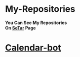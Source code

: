 # My-Repositories

**You Can See My Repositories
</br>
On <a href="https://github.com/SeTar-Bot">SeTar</a> Page**

# <a href="https://github.com/SeTar-Bot/Calendar-bot">Calendar-bot</a>
